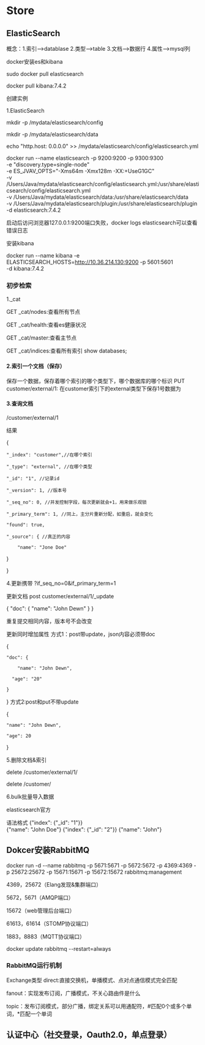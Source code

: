 # Store
## ElasticSearch
概念：1.索引-->datablase 2.类型-->table 3.文档-->数据行 4.属性-->mysql列 

docker安装es和kibana 

sudo docker pull elasticsearch 

docker pull kibana:7.4.2 

创建实例 

1.ElasticSearch 

mkdir -p /mydata/elasticsearch/config 

mkdir -p /mydata/elasticsearch/data 

echo "http.host: 0.0.0.0" >> /mydata/elasticsearch/config/elasticsearch.yml 

docker run --name elasticsearch -p 9200:9200 -p 9300:9300 \
-e "discovery.type=single-node" \
-e ES_JVAV_OPTS="-Xms64m -Xmx128m -XX:+UseG1GC" \
-v /Users/Java/mydata/elasticsearch/config/elasticsearch.yml:/usr/share/elasticsearch/config/elasticsearch.yml \
-v /Users/Java/mydata/elasticsearch/data:/usr/share/elasticsearch/data \
-v /Users/Java/mydata/elasticsearch/plugin:/usr/share/elasticsearch/plugin \
-d elasticsearch:7.4.2 

启动后访问浏览器127.0.0.1:9200端口失败，docker logs elasticsearch可以查看错误日志 

安装kibana 

docker run --name kibana -e ELASTICSEARCH_HOSTS=http://10.36.214.130:9200 -p 5601:5601 \
-d kibana:7.4.2
### 初步检索
1._cat  

GET _cat/nodes:查看所有节点  

GET _cat/health:查看es健康状况 

GET _cat/master:查看主节点 

GET _cat/indices:查看所有索引 show databases;  


#### 2.索引一个文档（保存）  

保存一个数据，保存着哪个索引的哪个类型下，哪个数据库的哪个标识 
PUT customer/external/1: 在customer索引下的external类型下保存1号数据为 

#### 3.查询文档 
/customer/external/1 

结果 

{ 

    "_index": "customer",//在哪个索引 

    "_type": "external", //在哪个类型 

    "_id": "1", //记录id 

    "_version": 1, //版本号 

    "_seq_no": 0, //并发控制字段，每次更新就会+1，用来做乐观锁 

    "_primary_term": 1, //同上，主分片重新分配，如重启，就会变化 

    "found": true, 

    "_source": { //真正的内容 

        "name": "Jone Doe" 

   } 

} 

4.更新携带 ?if_seq_no=0&if_primary_term=1 

更新文档 
post customer/external/1/_update 

{
    "doc": {
        "name": "John Dewn"
    }
} 

重复提交相同内容，版本号不会改变


更新同时增加属性 
方式1：post带update，json内容必须带doc 

{ 

    "doc": { 

        "name": "John Dewn", 

	  "age": "20" 

    } 

} 
方式2:post和put不带update 

{ 

    "name": "John Dewn", 

    "age": 20 

} 

5.删除文档&索引 

delete /customer/external/1/ 

delete /customer/

6.bulk批量导入数据  

elasticsearch官方

语法格式 
{"index": {"_id": "1"}} \
{"name": "John Doe"}
{"index": {"_id": "2"}}
{"name": "John"}
## Dokcer安装RabbitMQ

docker run -d --name rabbitmq -p 5671:5671 -p 5672:5672 -p 4369:4369 -p 25672:25672 -p 15671:15671 -p 15672:15672 rabbitmq:management 

4369，25672（Elang发现&集群端口） 

5672，5671（AMQP端口） 

15672（web管理后台端口） 

61613，61614（STOMP协议端口） 

1883，8883（MQTT协议端口） 

docker update rabbitmq --restart=always

### RabbitMQ运行机制 
Exchange类型 
direct:直接交换机，单播模式、点对点通信模式完全匹配 

fanout：实现发布订阅，广播模式，不关心路由件是什么 

topic：发布订阅模式，部分广播，绑定关系可以用通配符，#匹配0个或多个单词，*匹配一个单词  

## 认证中心（社交登录，Oauth2.0，单点登录）
